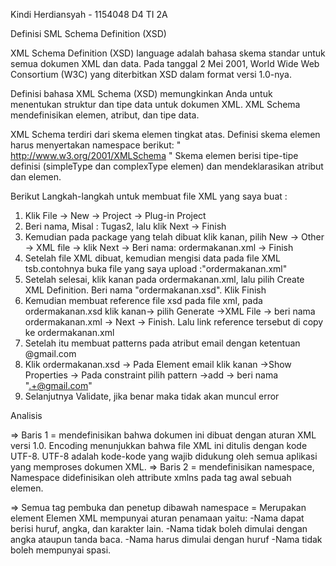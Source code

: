 
Kindi Herdiansyah - 1154048
D4 TI 2A

Definisi SML Schema Definition (XSD)

  XML Schema Definition (XSD) language adalah bahasa skema standar untuk semua dokumen XML dan data. 
Pada tanggal 2 Mei 2001, World Wide Web Consortium (W3C) yang diterbitkan XSD dalam format versi 1.0-nya.

  Definisi bahasa XML Schema (XSD) memungkinkan Anda untuk menentukan struktur dan tipe data untuk dokumen XML. 
XML Schema mendefinisikan elemen, atribut, dan tipe data.

  XML Schema terdiri dari skema elemen tingkat atas. Definisi skema elemen harus menyertakan namespace berikut:
  " http://www.w3.org/2001/XMLSchema "
Skema elemen berisi tipe-tipe definisi (simpleType dan complexType elemen) dan mendeklarasikan atribut dan elemen.

Berikut Langkah-langkah untuk membuat file XML yang saya buat :
  1. Klik File -> New -> Project -> Plug-in Project
  2. Beri nama, Misal : Tugas2, lalu klik Next -> Finish
  3. Kemudian pada package yang telah dibuat klik kanan, pilih New -> Other -> XML file -> klik Next
     -> Beri nama: ordermakanan.xml -> Finish 
  4. Setelah file XML dibuat, kemudian mengisi data pada file XML tsb.contohnya buka file yang saya upload :"ordermakanan.xml"
  5. Setelah selesai, klik kanan pada ordermakanan.xml, lalu pilih Create XML Definition. Beri nama "ordermakanan.xsd". Klik Finish 
  6. Kemudian membuat reference file xsd pada file xml, pada ordermakanan.xsd klik kanan-> pilih Generate ->XML File
     -> beri nama ordermakanan.xml -> Next -> Finish. Lalu link reference tersebut di copy ke ordermakanan.xml
  7. Setelah itu membuat patterns pada atribut email dengan ketentuan @gmail.com
  8. Klik ordermakanan.xsd -> Pada Element email klik kanan ->Show Properties
     -> Pada constraint pilih pattern ->add -> beri nama ".+@gmail.com"
  9. Selanjutnya Validate, jika benar maka tidak akan muncul error
  
Analisis

=>	Baris 1 <?xml version="1.0" encoding="UTF-8"?>
  = mendefinisikan bahwa dokumen ini dibuat dengan aturan XML versi 1.0. Encoding menunjukkan bahwa file XML 
    ini ditulis dengan kode UTF-8. UTF-8 adalah kode-kode yang wajib didukung oleh semua aplikasi yang memproses dokumen XML.
=>  Baris 2 <baksokuat xmlns:xsi="http://www.w3.org/2001/XMLSchema-instance" xsi:noNamespaceSchemaLocation="ordermakanan.xsd">
  = mendefinisikan namespace, Namespace didefinisikan oleh attribute xmlns pada tag awal sebuah elemen.
  
=>	Semua tag pembuka dan penetup dibawah namespace
  = Merupakan element
 Elemen XML mempunyai aturan penamaan yaitu:
-Nama dapat berisi huruf, angka, dan karakter lain.
-Nama tidak boleh dimulai dengan angka ataupun tanda baca.
-Nama harus dimulai dengan huruf
-Nama tidak boleh mempunyai spasi.



